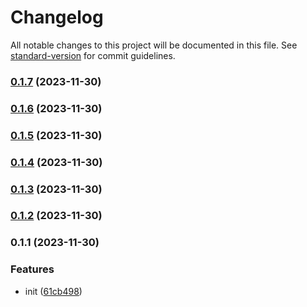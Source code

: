 # Changelog

All notable changes to this project will be documented in this file. See [standard-version](https://github.com/conventional-changelog/standard-version) for commit guidelines.

### [0.1.7](https://github.com/zzz1220/nextjs-dota2-web/compare/v0.1.6...v0.1.7) (2023-11-30)

### [0.1.6](https://github.com/zzz1220/nextjs-dota2-web/compare/v0.1.5...v0.1.6) (2023-11-30)

### [0.1.5](https://github.com/zzz1220/nextjs-dota2-web/compare/v0.1.4...v0.1.5) (2023-11-30)

### [0.1.4](https://github.com/zzz1220/nextjs-dota2-web/compare/v0.1.3...v0.1.4) (2023-11-30)

### [0.1.3](https://github.com/zzz1220/nextjs-dota2-web/compare/v0.1.2...v0.1.3) (2023-11-30)

### [0.1.2](https://github.com/zzz1220/nextjs-dota2-web/compare/v0.1.1...v0.1.2) (2023-11-30)

### 0.1.1 (2023-11-30)


### Features

* init ([61cb498](https://github.com/zzz1220/nextjs-dota2-web/commit/61cb498444e753bc353444dd8d8ae0b8c0b2513c))
